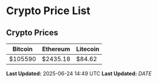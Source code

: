# Crypto Price List

## Crypto Prices
| Bitcoin | Ethereum | Litecoin |
| ------- | -------- | -------- |
| $105590 | $2435.18 | $84.62 |
**Last Updated:** 2025-06-24 14:49 UTC
**Last Updated:** $DATE$
